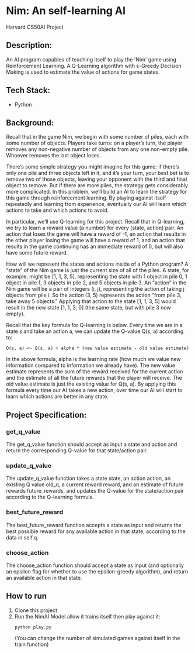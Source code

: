 # Nim: An self-learning AI 

Harvard CS50AI Project

## Description:

An AI program capables of teaching itself to play the 'Nim' game using Reinforcement Learning. A Q-Learning algorithm with ε-Greedy Decision Making is used to estimate the value of actions for game states.

## Tech Stack:

* Python

## Background:

Recall that in the game Nim, we begin with some number of piles, each with some number of objects. Players take turns: on a player’s turn, the player removes any non-negative number of objects from any one non-empty pile. Whoever removes the last object loses.

There’s some simple strategy you might imagine for this game: if there’s only one pile and three objects left in it, and it’s your turn, your best bet is to remove two of those objects, leaving your opponent with the third and final object to remove. But if there are more piles, the strategy gets considerably more complicated. In this problem, we’ll build an AI to learn the strategy for this game through reinforcement learning. By playing against itself repeatedly and learning from experience, eventually our AI will learn which actions to take and which actions to avoid.

In particular, we’ll use Q-learning for this project. Recall that in Q-learning, we try to learn a reward value (a number) for every (state, action) pair. An action that loses the game will have a reward of -1, an action that results in the other player losing the game will have a reward of 1, and an action that results in the game continuing has an immediate reward of 0, but will also have some future reward.

How will we represent the states and actions inside of a Python program? A “state” of the Nim game is just the current size of all of the piles. A state, for example, might be [1, 1, 3, 5], representing the state with 1 object in pile 0, 1 object in pile 1, 3 objects in pile 2, and 5 objects in pile 3. An “action” in the Nim game will be a pair of integers (i, j), representing the action of taking j objects from pile i. So the action (3, 5) represents the action “from pile 3, take away 5 objects.” Applying that action to the state [1, 1, 3, 5] would result in the new state [1, 1, 3, 0] (the same state, but with pile 3 now empty).

Recall that the key formula for Q-learning is below. Every time we are in a state s and take an action a, we can update the Q-value Q(s, a) according to:

`Q(s, a) <- Q(s, a) + alpha * (new value estimate - old value estimate)`

In the above formula, alpha is the learning rate (how much we value new information compared to information we already have). The new value estimate represents the sum of the reward received for the current action and the estimate of all the future rewards that the player will receive. The old value estimate is just the existing value for Q(s, a). By applying this formula every time our AI takes a new action, over time our AI will start to learn which actions are better in any state.

## Project Specification:

### get_q_value
The get_q_value function should accept as input a state and action and return the corresponding Q-value for that state/action pair.

### update_q_value
The update_q_value function takes a state state, an action action, an existing Q value old_q, a current reward reward, and an estimate of future rewards future_rewards, and updates the Q-value for the state/action pair according to the Q-learning formula.

### best_future_reward
The best_future_reward function accepts a state as input and returns the best possible reward for any available action in that state, according to the data in self.q.

### choose_action
The choose_action function should accept a state as input (and optionally an epsilon flag for whether to use the epsilon-greedy algorithm), and return an available action in that state.

## How to run

1. Clone this project
3. Run the NimAI Model allow it trains itself then play against it:
   ```
   python play.py
   ```
   (You can change the number of simulated games against itself in the train function)
